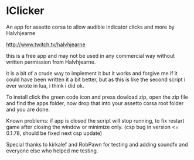 # IClicker
An app for assetto corsa to allow audible indicator clicks and more by Halvhjearne

http://www.twitch.tv/halvhjearne

this is a free app and may not be used in any commercial way without written permission from Halvhjearne.

it is a bit of a crude way to implement it but it works and forgive me if it could have been written it a bit better, but as this is like the second script i ever wrote in lua, i think i did ok.

To install click the green code icon and press dowload zip, open the zip file and find the apps folder, now drop that into your assetto corsa root folder and you are done.

Known problems: 
if app is closed the script will stop running, to fix restart game after closing the window or minimize only. (csp bug in version <= 0.1.78, should be fixed next csp update) 

Special thanks to kirkalef and RobPawn for testing and adding soundfx and everyone else who helped me testing.

